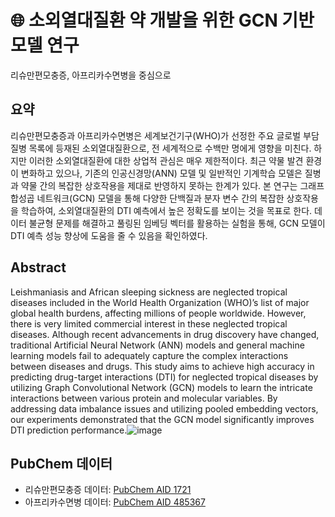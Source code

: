 # 🌐 소외열대질환 약 개발을 위한 GCN 기반 모델 연구
리슈만편모충증, 아프리카수면병을 중심으로

## 요약
리슈만편모충증과 아프리카수면병은 세계보건기구(WHO)가 선정한 주요 글로벌 부담 질병 목록에 등재된 소외열대질환으로, 전 세계적으로 수백만 명에게 영향을 미친다. 하지만 이러한 소외열대질환에 대한 상업적 관심은 매우 제한적이다. 최근 약물 발견 환경이 변화하고 있으나, 기존의 인공신경망(ANN) 모델 및 일반적인 기계학습 모델은 질병과 약물 간의 복잡한 상호작용을 제대로 반영하지 못하는 한계가 있다. 본 연구는 그래프 합성곱 네트워크(GCN) 모델을 통해 다양한 단백질과 분자 변수 간의 복잡한 상호작용을 학습하여, 소외열대질환의 DTI 예측에서 높은 정확도를 보이는 것을 목표로 한다. 데이터 불균형 문제를 해결하고 풀링된 임베딩 벡터를 활용하는 실험을 통해, GCN 모델이 DTI 예측 성능 향상에 도움을 줄 수 있음을 확인하였다.

## Abstract
Leishmaniasis and African sleeping sickness are neglected tropical diseases included in the World Health Organization (WHO)’s list of major global health burdens, affecting millions of people worldwide. However, there is very limited commercial interest in these neglected tropical diseases. Although recent advancements in drug discovery have changed, traditional Artificial Neural Network (ANN) models and general machine learning models fail to adequately capture the complex interactions between diseases and drugs. This study aims to achieve high accuracy in predicting drug-target interactions (DTI) for neglected tropical diseases by utilizing Graph Convolutional Network (GCN) models to learn the intricate interactions between various protein and molecular variables. By addressing data imbalance issues and utilizing pooled embedding vectors, our experiments demonstrated that the GCN model significantly improves DTI prediction performance.![image](https://github.com/hufsproject/SNA/assets/172377969/86229c8b-7931-4e14-a0f5-577def0206b3)


## PubChem 데이터
- 리슈만편모충증 데이터: [PubChem AID 1721](https://pubchem.ncbi.nlm.nih.gov/bioassay/1721)
- 아프리카수면병 데이터: [PubChem AID 485367](https://pubchem.ncbi.nlm.nih.gov/bioassay/485367)
